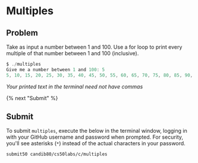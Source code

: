 # Multiples

## Problem
Take as input a number between 1 and 100. Use a for loop to print every multiple of that number between 1 and 100 (inclusive).

```c
$ ./multiples
Give me a number between 1 and 100: 5
5, 10, 15, 20, 25, 30, 35, 40, 45, 50, 55, 60, 65, 70, 75, 80, 85, 90, 95, 100
```

*Your printed text in the terminal need not have commas*

{% next "Submit" %}

## Submit

To submit `multiples`, execute the below in the terminal window, logging in with your GitHub username and password when prompted. For security, you'll see asterisks (`*`) instead of the actual characters in your password.
```
submit50 candib80/cs50labs/c/multiples
```
